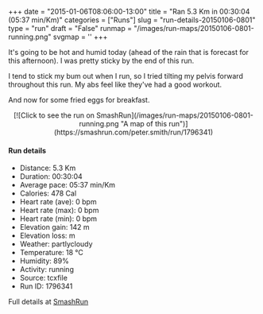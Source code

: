 +++
date = "2015-01-06T08:06:00-13:00"
title = "Ran 5.3 Km in 00:30:04 (05:37 min/Km)"
categories = ["Runs"]
slug = "run-details-20150106-0801"
type = "run"
draft = "False"
runmap = "/images/run-maps/20150106-0801-running.png"
svgmap = '<polyline points="93 48, 99 39, 100 32, 86 30, 66 36, 49 51, 37 61, 18 67, 6 70, 1 66, 0 63, 11 56, 19 51, 49 31, 65 39, 73 51, 80 52, 82 50">'
+++

It's going to be hot and humid today (ahead of the rain that is forecast for this afternoon).  I was pretty sticky by the end of this run. 

I tend to stick my bum out when I run, so I tried tilting my pelvis forward throughout this run. My abs feel like they've had a good workout. 

And now for some fried eggs for breakfast. 



<!--more-->

<center>
[![Click to see the run on SmashRun](/images/run-maps/20150106-0801-running.png "A map of this run")](https://smashrun.com/peter.smith/run/1796341)
</center>

#### Run details

* Distance: 5.3 Km
* Duration: 00:30:04
* Average pace: 05:37 min/Km
* Calories: 478 Cal
* Heart rate (ave): 0 bpm
* Heart rate (max): 0 bpm
* Heart rate (min): 0 bpm
* Elevation gain: 142 m
* Elevation loss:  m
* Weather: partlycloudy
* Temperature: 18 &deg;C
* Humidity: 89%
* Activity: running
* Source: tcxfile
* Run ID: 1796341

Full details at [SmashRun](https://smashrun.com/peter.smith/run/1796341)